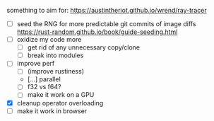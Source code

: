 something to aim for: https://austintheriot.github.io/wrend/ray-tracer

- [ ] seed the RNG for more predictable git commits of image diffs https://rust-random.github.io/book/guide-seeding.html
- [ ] oxidize my code more
  - [ ] get rid of any unnecessary copy/clone
  - [ ] break into modules
- [ ] improve perf
  - [ ] (improve rustiness)
  - [...] parallel
  - [ ] f32 vs f64?
  - [ ] make it work on a GPU
- [x] cleanup operator overloading
- [ ] make it work in browser
